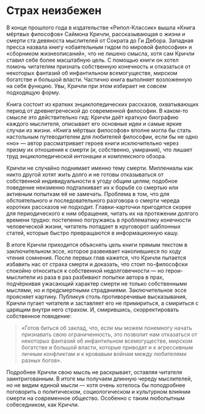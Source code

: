 
# Страх неизбежен

В конце прошлого года в издательстве «Рипол-Классик» вышла «Книга мёртвых философов» Саймона Кричли, рассказывающая о жизни и смерти ста девяноста мыслителей от Сократа до Ги Дебора. Западная пресса назвала книгу «обаятельным гидом по мировой философии» и «сборником жизнеописаний», что не лишено смысла, хотя сам Кричли ставил себе более масштабную цель. С помощью книги он хотел помочь читателям признать собственную конечность и отказаться от некоторых фантазий об инфантильном всемогуществе, мирском богатстве и большой власти. Частично книга выполняет возложенную на себя функцию. Увы, Кричли при этом избирает не совсем подходящую форму.

Книга состоит из кратких энциклопедических рассказов, охватывающих период от древнегреческой до современной философии. В каком-то смысле это действительно гид: Кричли даёт краткую биографию каждого мыслителя, описывает его основные идеи и самые яркие случаи из жизни. «Книга мёртвых философов» вполне могла бы стать настольным путеводителем для любителей философии, если бы не одно «но» — автор рассматривает героев книги исключительно через призму их отношения к смерти (и, собственно, умирания), что лишает труд энциклопедической интонации и комплексного обзора.

Кричли не случайно поднимает именно тему смерти. Миллениалы как никто другой хотят жить долго и не готовы отказываться от собственной индивидуальности в угоду общим целям; подобное поведение неизменно подталкивает их к борьбе со смертью или активным попыткам её не замечать. Проблема в том, что для обстоятельного и последовательного разговора о смерти череда коротких рассказов не подходит. Главки-карточки пригодятся скорее для периодического к ним обращения, читать их на протяжении долгого времени трудно: постепенно погружаясь в проблематику конечности человеческой жизни, читатель попадает в круговорот шаблонных статей, которые быстро превращаются в информационную кашу.

В итоге Кричли приходится объяснять цель книги прямым текстом в заключительном эссе, которое развеивает накопившиеся по ходу чтения сомнения. После первых глав кажется, что Кричли пытается избавить нас от страха смерти и доказать, что стоит по-философски спокойно относиться к собственной недолговечности — но герои-мыслители из раза в раз разбивают попытки автора в прах, подчёркивая ужасающий характер смерти не только собственными мыслями, но и предсмертными страданиями. Заключительное эссе проясняет картину. Публикуя столь противоречивые высказывания, Кричли пугает читателя и заставляет его не примириться, а смириться с царящим внутри него страхом. И, смирившись, скорректировать собственное поведение:

> «Готов биться об заклад, что, если мы можем понемногу начать признавать свою ограниченность, это позволит нам отказаться от некоторых фантазий об инфантильном всемогуществе, мирском богатстве и большой власти, которые приводят и к агрессивным личным конфликтам и к кровавым войнам между любителями разных богов».

Подробнее Кричли свою мысль не раскрывает, оставляя читателя заинтригованным. В итоге мы получаем длинную череду мыслителей, но не видим единой мысли — хотя очень хотелось бы поподробнее поговорить о политическом, социологическом и культурном влиянии смерти на современное общество. Особенно с таким любопытным собеседником, как Кричли.